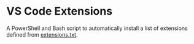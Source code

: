 # VS Code Extensions

A PowerShell and Bash script to automatically install a list of extensions defined from [extensions.txt](extensions.txt).
